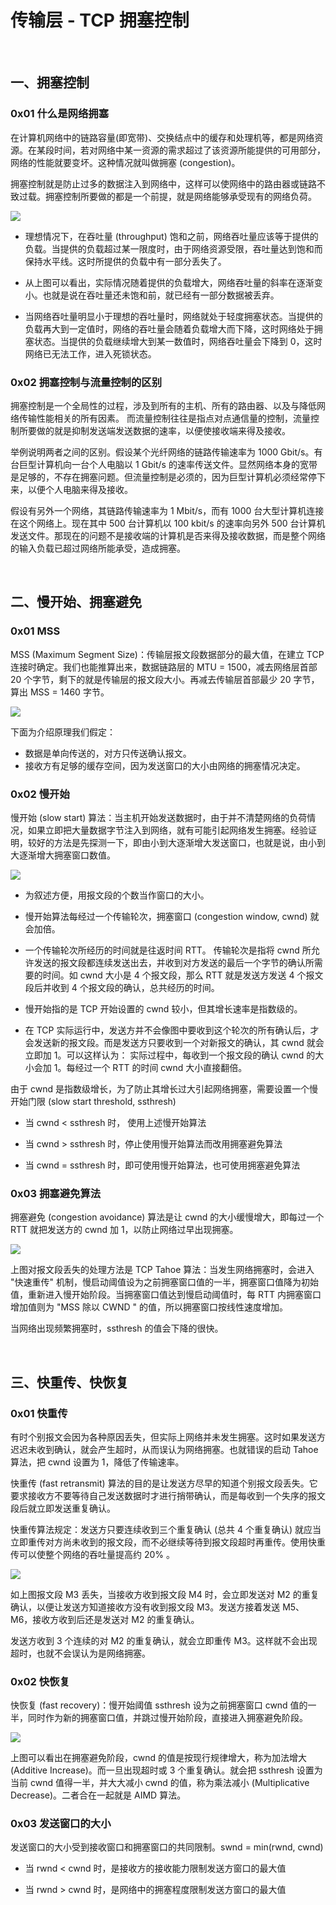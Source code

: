 
# 传输层 - TCP 拥塞控制


<br>

## 一、拥塞控制

### 0x01 什么是网络拥塞

在计算机网络中的链路容量(即宽带)、交换结点中的缓存和处理机等，都是网络资源。在某段时间，若对网络中某一资源的需求超过了该资源所能提供的可用部分，网络的性能就要变坏。这种情况就叫做拥塞 (congestion)。

拥塞控制就是防止过多的数据注入到网络中，这样可以使网络中的路由器或链路不致过载。拥塞控制所要做的都是一个前提，就是网络能够承受现有的网络负荷。

![](../Images/Network/CongestionControl/CongestionControl_Images01.png)

- 理想情况下，在吞吐量 (throughput) 饱和之前，网络吞吐量应该等于提供的负载。当提供的负载超过某一限度时，由于网络资源受限，吞吐量达到饱和而保持水平线。这时所提供的负载中有一部分丢失了。

- 从上图可以看出，实际情况随着提供的负载增大，网络吞吐量的斜率在逐渐变小。也就是说在吞吐量还未饱和前，就已经有一部分数据被丢弃。

- 当网络吞吐量明显小于理想的吞吐量时，网络就处于轻度拥塞状态。当提供的负载再大到一定值时，网络的吞吐量会随着负载增大而下降，这时网络处于拥塞状态。当提供的负载继续增大到某一数值时，网络吞吐量会下降到 0，这时网络已无法工作，进入死锁状态。

### 0x02 拥塞控制与流量控制的区别

拥塞控制是一个全局性的过程，涉及到所有的主机、所有的路由器、以及与降低网络传输性能相关的所有因素。 而流量控制往往是指点对点通信量的控制，流量控制所要做的就是抑制发送端发送数据的速率，以便使接收端来得及接收。

举例说明两者之间的区别。假设某个光纤网络的链路传输速率为 1000 Gbit/s。有台巨型计算机向一台个人电脑以 1 Gbit/s 的速率传送文件。显然网络本身的宽带是足够的，不存在拥塞问题。但流量控制是必须的，因为巨型计算机必须经常停下来，以便个人电脑来得及接收。

假设有另外一个网络，其链路传输速率为 1 Mbit/s，而有 1000 台大型计算机连接在这个网络上。现在其中 500 台计算机以 100 kbit/s 的速率向另外 500 台计算机发送文件。那现在的问题不是接收端的计算机是否来得及接收数据，而是整个网络的输入负载已超过网络所能承受，造成拥塞。


<br>

## 二、慢开始、拥塞避免

### 0x01 MSS

MSS (Maximum Segment Size)：传输层报文段数据部分的最大值，在建立 TCP 连接时确定。我们也能推算出来，数据链路层的 MTU = 1500，减去网络层首部 20 个字节，剩下的就是传输层的报文段大小。再减去传输层首部最少 20 字节，算出 MSS = 1460 字节。

![](../Images/Network/CongestionControl/CongestionControl_Images02.png)

下面为介绍原理我们假定：

- 数据是单向传送的，对方只传送确认报文。
- 接收方有足够的缓存空间，因为发送窗口的大小由网络的拥塞情况决定。

### 0x02 慢开始

慢开始 (slow start) 算法：当主机开始发送数据时，由于并不清楚网络的负荷情况，如果立即把大量数据字节注入到网络，就有可能引起网络发生拥塞。经验证明，较好的方法是先探测一下，即由小到大逐渐增大发送窗口，也就是说，由小到大逐渐增大拥塞窗口数值。

![](../Images/Network/CongestionControl/CongestionControl_Images03.png)

- 为叙述方便，用报文段的个数当作窗口的大小。

- 慢开始算法每经过一个传输轮次，拥塞窗口 (congestion window, cwnd) 就会加倍。

- 一个传输轮次所经历的时间就是往返时间 RTT。 传输轮次是指将 cwnd 所允许发送的报文段都连续发送出去，并收到对方发送的最后一个字节的确认所需要的时间。如 cwnd 大小是 4 个报文段，那么 RTT 就是发送方发送 4 个报文段后并收到 4 个报文段的确认，总共经历的时间。

- 慢开始指的是 TCP 开始设置的 cwnd 较小，但其增长速率是指数级的。

- 在 TCP 实际运行中，发送方并不会像图中要收到这个轮次的所有确认后，才会发送新的报文段。而是发送方只要收到一个对新报文的确认，其 cwnd 就会立即加 1。可以这样认为： 实际过程中，每收到一个报文段的确认 cwnd 的大小会加 1。每经过一个 RTT 的时间 cwnd 大小直接翻倍。

由于 cwnd 是指数级增长，为了防止其增长过大引起网络拥塞，需要设置一个慢开始门限 (slow start threshold, ssthresh)

- 当 cwnd < ssthresh 时， 使用上述慢开始算法

- 当 cwnd > ssthresh 时，停止使用慢开始算法而改用拥塞避免算法

- 当 cwnd = ssthresh 时，即可使用慢开始算法，也可使用拥塞避免算法


### 0x03 拥塞避免算法

拥塞避免 (congestion avoidance) 算法是让 cwnd 的大小缓慢增大，即每过一个 RTT 就把发送方的 cwnd 加 1，以防止网络过早出现拥塞。

![](../Images/Network/CongestionControl/CongestionControl_Images04.png)

上图对报文段丢失的处理方法是 TCP Tahoe 算法：当发生网络拥塞时，会进入 "快速重传" 机制，慢启动阈值设为之前拥塞窗口值的一半，拥塞窗口值降为初始值，重新进入慢开始阶段。当拥塞窗口值达到慢启动阈值时，每 RTT 内拥塞窗口增加值则为 "MSS 除以 CWND " 的值，所以拥塞窗口按线性速度增加。

当网络出现频繁拥塞时，ssthresh 的值会下降的很快。

<br>

## 三、快重传、快恢复

### 0x01 快重传

有时个别报文会因为各种原因丢失，但实际上网络并未发生拥塞。这时如果发送方迟迟未收到确认，就会产生超时，从而误认为网络拥塞。也就错误的启动 Tahoe 算法，把 cwnd 设置为 1，降低了传输速率。

快重传 (fast retransmit) 算法的目的是让发送方尽早的知道个别报文段丢失。它要求接收方不要等待自己发送数据时才进行捎带确认，而是每收到一个失序的报文段后就立即发送重复确认。

快重传算法规定：发送方只要连续收到三个重复确认 (总共 4 个重复确认) 就应当立即重传对方尚未收到的报文段，而不必继续等待到报文段超时再重传。使用快重传可以使整个网络的吞吐量提高约 20% 。

![](../Images/Network/CongestionControl/CongestionControl_Images05.png)

如上图报文段 M3 丢失，当接收方收到报文段 M4 时，会立即发送对 M2 的重复确认，以便让发送方知道接收方没有收到报文段 M3。发送方接着发送 M5、M6，接收方收到后还是发送对 M2 的重复确认。

发送方收到 3 个连续的对 M2 的重复确认，就会立即重传 M3。这样就不会出现超时，也就不会误认为是网络拥塞。

### 0x02 快恢复

快恢复 (fast recovery)：慢开始阈值 ssthresh 设为之前拥塞窗口 cwnd 值的一半，同时作为新的拥塞窗口值，并跳过慢开始阶段，直接进入拥塞避免阶段。

![](../Images/Network/CongestionControl/CongestionControl_Images06.png)

上图可以看出在拥塞避免阶段，cwnd 的值是按现行规律增大，称为加法增大 (Additive Increase)。而一旦出现超时或 3 个重复确认。就会把 ssthresh 设置为当前 cwnd 值得一半，并大大减小 cwnd 的值，称为乘法减小 (Multiplicative Decrease)。二者合在一起就是 AIMD 算法。

### 0x03 发送窗口的大小

发送窗口的大小受到接收窗口和拥塞窗口的共同限制。swnd = min(rwnd, cwnd)

- 当 rwnd < cwnd 时，是接收方的接收能力限制发送方窗口的最大值

- 当 rwnd > cwnd 时，是网络中的拥塞程度限制发送方窗口的最大值

<br>



<br>